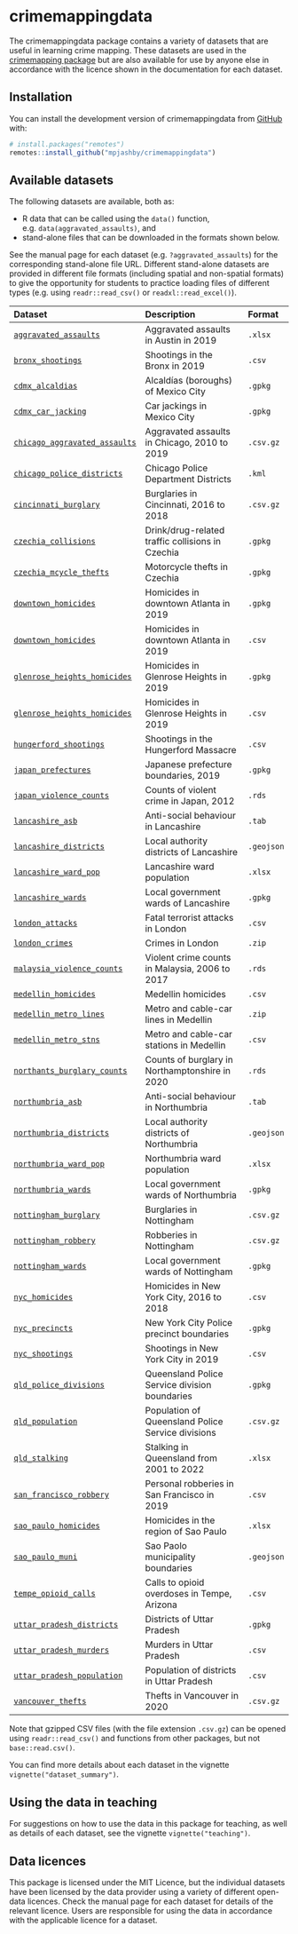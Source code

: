 
<!-- README.md is generated from README.Rmd. Please edit that file -->

# crimemappingdata

<!-- badges: start -->
<!-- badges: end -->

The crimemappingdata package contains a variety of datasets that are
useful in learning crime mapping. These datasets are used in the
[crimemapping package](https://github.com/mpjashby/crimemapping/) but
are also available for use by anyone else in accordance with the licence
shown in the documentation for each dataset.

## Installation

You can install the development version of crimemappingdata from
[GitHub](https://github.com/mpjashby/crimemappingdata/) with:

``` r
# install.packages("remotes")
remotes::install_github("mpjashby/crimemappingdata")
```

## Available datasets

The following datasets are available, both as:

- R data that can be called using the `data()` function,
  e.g. `data(aggravated_assaults)`, and
- stand-alone files that can be downloaded in the formats shown below.

See the manual page for each dataset (e.g. `?aggravated_assaults`) for
the corresponding stand-alone file URL. Different stand-alone datasets
are provided in different file formats (including spatial and
non-spatial formats) to give the opportunity for students to practice
loading files of different types (e.g. using `readr::read_csv()` or
`readxl::read_excel()`).

| Dataset | Description | Format |
|:---|:---|:---|
| [`aggravated_assaults`](https://pkgs.lesscrime.info/crimemappingdata/reference/aggravated_assaults.html) | Aggravated assaults in Austin in 2019 | `.xlsx` |
| [`bronx_shootings`](https://pkgs.lesscrime.info/crimemappingdata/reference/bronx_shootings.html) | Shootings in the Bronx in 2019 | `.csv` |
| [`cdmx_alcaldias`](https://pkgs.lesscrime.info/crimemappingdata/reference/cdmx_alcaldias.html) | Alcaldías (boroughs) of Mexico City | `.gpkg` |
| [`cdmx_car_jacking`](https://pkgs.lesscrime.info/crimemappingdata/reference/cdmx_car_jacking.html) | Car jackings in Mexico City | `.gpkg` |
| [`chicago_aggravated_assaults`](https://pkgs.lesscrime.info/crimemappingdata/reference/chicago_aggravated_assaults.html) | Aggravated assaults in Chicago, 2010 to 2019 | `.csv.gz` |
| [`chicago_police_districts`](https://pkgs.lesscrime.info/crimemappingdata/reference/chicago_police_districts.html) | Chicago Police Department Districts | `.kml` |
| [`cincinnati_burglary`](https://pkgs.lesscrime.info/crimemappingdata/reference/cincinnati_burglary.html) | Burglaries in Cincinnati, 2016 to 2018 | `.csv.gz` |
| [`czechia_collisions`](https://pkgs.lesscrime.info/crimemappingdata/reference/czechia_collisions.html) | Drink/drug-related traffic collisions in Czechia | `.gpkg` |
| [`czechia_mcycle_thefts`](https://pkgs.lesscrime.info/crimemappingdata/reference/czechia_mcycle_thefts.html) | Motorcycle thefts in Czechia | `.gpkg` |
| [`downtown_homicides`](https://pkgs.lesscrime.info/crimemappingdata/reference/downtown_homicides.html) | Homicides in downtown Atlanta in 2019 | `.gpkg` |
| [`downtown_homicides`](https://pkgs.lesscrime.info/crimemappingdata/reference/downtown_homicides.html) | Homicides in downtown Atlanta in 2019 | `.csv` |
| [`glenrose_heights_homicides`](https://pkgs.lesscrime.info/crimemappingdata/reference/glenrose_heights_homicides.html) | Homicides in Glenrose Heights in 2019 | `.gpkg` |
| [`glenrose_heights_homicides`](https://pkgs.lesscrime.info/crimemappingdata/reference/glenrose_heights_homicides.html) | Homicides in Glenrose Heights in 2019 | `.csv` |
| [`hungerford_shootings`](https://pkgs.lesscrime.info/crimemappingdata/reference/hungerford_shootings.html) | Shootings in the Hungerford Massacre | `.csv` |
| [`japan_prefectures`](https://pkgs.lesscrime.info/crimemappingdata/reference/japan_prefectures.html) | Japanese prefecture boundaries, 2019 | `.gpkg` |
| [`japan_violence_counts`](https://pkgs.lesscrime.info/crimemappingdata/reference/japan_violence_counts.html) | Counts of violent crime in Japan, 2012 | `.rds` |
| [`lancashire_asb`](https://pkgs.lesscrime.info/crimemappingdata/reference/lancashire_asb.html) | Anti-social behaviour in Lancashire | `.tab` |
| [`lancashire_districts`](https://pkgs.lesscrime.info/crimemappingdata/reference/lancashire_districts.html) | Local authority districts of Lancashire | `.geojson` |
| [`lancashire_ward_pop`](https://pkgs.lesscrime.info/crimemappingdata/reference/lancashire_ward_pop.html) | Lancashire ward population | `.xlsx` |
| [`lancashire_wards`](https://pkgs.lesscrime.info/crimemappingdata/reference/lancashire_wards.html) | Local government wards of Lancashire | `.gpkg` |
| [`london_attacks`](https://pkgs.lesscrime.info/crimemappingdata/reference/london_attacks.html) | Fatal terrorist attacks in London | `.csv` |
| [`london_crimes`](https://pkgs.lesscrime.info/crimemappingdata/reference/london_crimes.html) | Crimes in London | `.zip` |
| [`malaysia_violence_counts`](https://pkgs.lesscrime.info/crimemappingdata/reference/malaysia_violence_counts.html) | Violent crime counts in Malaysia, 2006 to 2017 | `.rds` |
| [`medellin_homicides`](https://pkgs.lesscrime.info/crimemappingdata/reference/medellin_homicides.html) | Medellin homicides | `.csv` |
| [`medellin_metro_lines`](https://pkgs.lesscrime.info/crimemappingdata/reference/medellin_metro_lines.html) | Metro and cable-car lines in Medellin | `.zip` |
| [`medellin_metro_stns`](https://pkgs.lesscrime.info/crimemappingdata/reference/medellin_metro_stns.html) | Metro and cable-car stations in Medellin | `.csv` |
| [`northants_burglary_counts`](https://pkgs.lesscrime.info/crimemappingdata/reference/northants_burglary_counts.html) | Counts of burglary in Northamptonshire in 2020 | `.rds` |
| [`northumbria_asb`](https://pkgs.lesscrime.info/crimemappingdata/reference/northumbria_asb.html) | Anti-social behaviour in Northumbria | `.tab` |
| [`northumbria_districts`](https://pkgs.lesscrime.info/crimemappingdata/reference/northumbria_districts.html) | Local authority districts of Northumbria | `.geojson` |
| [`northumbria_ward_pop`](https://pkgs.lesscrime.info/crimemappingdata/reference/northumbria_ward_pop.html) | Northumbria ward population | `.xlsx` |
| [`northumbria_wards`](https://pkgs.lesscrime.info/crimemappingdata/reference/northumbria_wards.html) | Local government wards of Northumbria | `.gpkg` |
| [`nottingham_burglary`](https://pkgs.lesscrime.info/crimemappingdata/reference/nottingham_burglary.html) | Burglaries in Nottingham | `.csv.gz` |
| [`nottingham_robbery`](https://pkgs.lesscrime.info/crimemappingdata/reference/nottingham_robbery.html) | Robberies in Nottingham | `.csv.gz` |
| [`nottingham_wards`](https://pkgs.lesscrime.info/crimemappingdata/reference/nottingham_wards.html) | Local government wards of Nottingham | `.gpkg` |
| [`nyc_homicides`](https://pkgs.lesscrime.info/crimemappingdata/reference/nyc_homicides.html) | Homicides in New York City, 2016 to 2018 | `.csv` |
| [`nyc_precincts`](https://pkgs.lesscrime.info/crimemappingdata/reference/nyc_precincts.html) | New York City Police precinct boundaries | `.gpkg` |
| [`nyc_shootings`](https://pkgs.lesscrime.info/crimemappingdata/reference/nyc_shootings.html) | Shootings in New York City in 2019 | `.csv` |
| [`qld_police_divisions`](https://pkgs.lesscrime.info/crimemappingdata/reference/qld_police_divisions.html) | Queensland Police Service division boundaries | `.gpkg` |
| [`qld_population`](https://pkgs.lesscrime.info/crimemappingdata/reference/qld_population.html) | Population of Queensland Police Service divisions | `.csv.gz` |
| [`qld_stalking`](https://pkgs.lesscrime.info/crimemappingdata/reference/qld_stalking.html) | Stalking in Queensland from 2001 to 2022 | `.xlsx` |
| [`san_francisco_robbery`](https://pkgs.lesscrime.info/crimemappingdata/reference/san_francisco_robbery.html) | Personal robberies in San Francisco in 2019 | `.csv` |
| [`sao_paulo_homicides`](https://pkgs.lesscrime.info/crimemappingdata/reference/sao_paulo_homicides.html) | Homicides in the region of Sao Paulo | `.xlsx` |
| [`sao_paulo_muni`](https://pkgs.lesscrime.info/crimemappingdata/reference/sao_paulo_muni.html) | Sao Paolo municipality boundaries | `.geojson` |
| [`tempe_opioid_calls`](https://pkgs.lesscrime.info/crimemappingdata/reference/tempe_opioid_calls.html) | Calls to opioid overdoses in Tempe, Arizona | `.csv` |
| [`uttar_pradesh_districts`](https://pkgs.lesscrime.info/crimemappingdata/reference/uttar_pradesh_districts.html) | Districts of Uttar Pradesh | `.gpkg` |
| [`uttar_pradesh_murders`](https://pkgs.lesscrime.info/crimemappingdata/reference/uttar_pradesh_murders.html) | Murders in Uttar Pradesh | `.csv` |
| [`uttar_pradesh_population`](https://pkgs.lesscrime.info/crimemappingdata/reference/uttar_pradesh_population.html) | Population of districts in Uttar Pradesh | `.csv` |
| [`vancouver_thefts`](https://pkgs.lesscrime.info/crimemappingdata/reference/vancouver_thefts.html) | Thefts in Vancouver in 2020 | `.csv.gz` |

Note that gzipped CSV files (with the file extension `.csv.gz`) can be
opened using `readr::read_csv()` and functions from other packages, but
not `base::read.csv()`.

You can find more details about each dataset in the vignette
`vignette("dataset_summary")`.

## Using the data in teaching

For suggestions on how to use the data in this package for teaching, as
well as details of each dataset, see the vignette
`vignette("teaching")`.

## Data licences

This package is licensed under the MIT Licence, but the individual
datasets have been licensed by the data provider using a variety of
different open-data licences. Check the manual page for each dataset for
details of the relevant licence. Users are responsible for using the
data in accordance with the applicable licence for a dataset.
